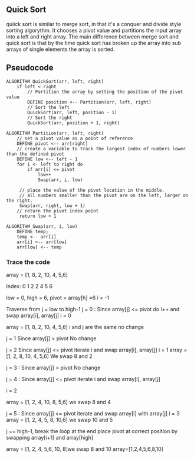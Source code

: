 ## Quick Sort

quiick sort is similar to merge sort, in that it's a conquer and divide style sorting algorythm.
It chooses a pivot value and partitions the input array into a left and right array.
The main difference between merge sort and quick sort is that by the time quick sort has broken up the array into sub arrays of single elements the array is sorted.

## Pseudocode
```
ALGORITHM QuickSort(arr, left, right)
    if left < right
        // Partition the array by setting the position of the pivot value 
        DEFINE position <-- Partition(arr, left, right)
        // Sort the left
        QuickSort(arr, left, position - 1)
        // Sort the right
        QuickSort(arr, position + 1, right)

ALGORITHM Partition(arr, left, right)
    // set a pivot value as a point of reference
    DEFINE pivot <-- arr[right]
    // create a variable to track the largest index of numbers lower than the defined pivot
    DEFINE low <-- left - 1
    for i <- left to right do
        if arr[i] <= pivot
            low++
            Swap(arr, i, low)

     // place the value of the pivot location in the middle.
     // all numbers smaller than the pivot are on the left, larger on the right. 
     Swap(arr, right, low + 1)
    // return the pivot index point
     return low + 1

ALGORITHM Swap(arr, i, low)
    DEFINE temp;
    temp <-- arr[i]
    arr[i] <-- arr[low]
    arr[low] <-- temp
```

### Trace the code
array = [1, 8, 2, 10, 4, 5,6]

Index: 0 1 2 2 4 5 6

low = 0,
high = 6,
pivot = array[h] =6
i = -1

Traverse from 
j = low to high-1
j = 0 : Since array[j] <= pivot
do i++ and swap array[i], array[j]
i = 0

array = [1, 8, 2, 10, 4, 5,6] 
i and j are the same no change

j = 1 
Since array[j] > pivot
No change 

j = 2 
Since array[j] <= pivot
iterate i and swap
array[i], array[j]
i = 1
array = [1, 2, 8, 10, 4, 5,6] We swap 8 and 2

j = 3 : Since array[j] > pivot
No change 

j = 4 : Since array[j] <= pivot
iterate i and swap array[i], array[j]

i = 2

array = [1, 2, 4, 10, 8, 5,6] we swap 8 and 4 

j = 5 : Since array[j] <= pivot 
iterate and swap array[i] with array[j] 
i = 3
array = [1, 2, 4, 5, 8, 10,6] we swap 10 and 5 

j == high-1,
break the loop
at the end place pivot at correct position by swapping
array[i+1] and array[high] 

array = [1, 2, 4, 5,6, 10, 8]we swap 8 and 10 
array=[1,2,4,5,6,8,10]